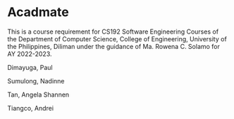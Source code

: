 # Acadmate

This is a course requirement for CS192 Software Engineering Courses of the Department of Computer Science, College of Engineering, University of the Philippines, Diliman under the guidance of Ma. Rowena C. Solamo for AY 2022-2023.

Dimayuga, Paul

Sumulong, Nadinne

Tan, Angela Shannen

Tiangco, Andrei
